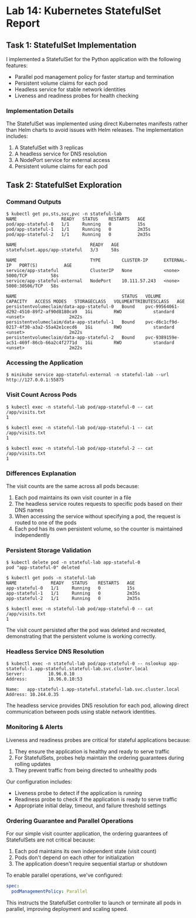 # Lab 14: Kubernetes StatefulSet Report

## Task 1: StatefulSet Implementation

I implemented a StatefulSet for the Python application with the following features:
- Parallel pod management policy for faster startup and termination
- Persistent volume claims for each pod
- Headless service for stable network identities
- Liveness and readiness probes for health checking

### Implementation Details

The StatefulSet was implemented using direct Kubernetes manifests rather than Helm charts to avoid issues with Helm releases. The implementation includes:

1. A StatefulSet with 3 replicas
2. A headless service for DNS resolution
3. A NodePort service for external access
4. Persistent volume claims for each pod

## Task 2: StatefulSet Exploration

### Command Outputs

```
$ kubectl get po,sts,svc,pvc -n stateful-lab
NAME                 READY   STATUS    RESTARTS   AGE
pod/app-stateful-0   1/1     Running   0          15s
pod/app-stateful-1   1/1     Running   0          2m35s
pod/app-stateful-2   1/1     Running   0          2m35s

NAME                            READY   AGE
statefulset.apps/app-stateful   3/3     58s

NAME                            TYPE        CLUSTER-IP      EXTERNAL-IP   PORT(S)          AGE
service/app-stateful            ClusterIP   None            <none>        5000/TCP         58s
service/app-stateful-external   NodePort    10.111.57.243   <none>        5000:30506/TCP   58s

NAME                                        STATUS   VOLUME                                     CAPACITY   ACCESS MODES   STORAGECLASS   VOLUMEATTRIBUTESCLASS   AGE
persistentvolumeclaim/data-app-stateful-0   Bound    pvc-99564061-d292-4510-89f2-af90d8180ca9   1Gi        RWO            standard       <unset>                 2m22s
persistentvolumeclaim/data-app-stateful-1   Bound    pvc-d6c1cf9d-0217-4f30-a3a2-55a42e1cecd6   1Gi        RWO            standard       <unset>                 2m22s
persistentvolumeclaim/data-app-stateful-2   Bound    pvc-9389159e-ac51-469f-86cb-66a2c4f2771d   1Gi        RWO            standard       <unset>                 2m22s
```

### Accessing the Application

```
$ minikube service app-stateful-external -n stateful-lab --url
http://127.0.0.1:55875
```

### Visit Count Across Pods

```
$ kubectl exec -n stateful-lab pod/app-stateful-0 -- cat /app/visits.txt
1

$ kubectl exec -n stateful-lab pod/app-stateful-1 -- cat /app/visits.txt
1

$ kubectl exec -n stateful-lab pod/app-stateful-2 -- cat /app/visits.txt
1
```

### Differences Explanation

The visit counts are the same across all pods because:
1. Each pod maintains its own visit counter in a file
2. The headless service routes requests to specific pods based on their DNS names
3. When accessing the service without specifying a pod, the request is routed to one of the pods
4. Each pod has its own persistent volume, so the counter is maintained independently

### Persistent Storage Validation

```
$ kubectl delete pod -n stateful-lab app-stateful-0
pod "app-stateful-0" deleted

$ kubectl get pods -n stateful-lab
NAME             READY   STATUS    RESTARTS   AGE
app-stateful-0   1/1     Running   0          15s
app-stateful-1   1/1     Running   0          2m35s
app-stateful-2   1/1     Running   0          2m35s

$ kubectl exec -n stateful-lab pod/app-stateful-0 -- cat /app/visits.txt
1
```

The visit count persisted after the pod was deleted and recreated, demonstrating that the persistent volume is working correctly.

### Headless Service DNS Resolution

```
$ kubectl exec -n stateful-lab pod/app-stateful-0 -- nslookup app-stateful-1.app-stateful.stateful-lab.svc.cluster.local
Server:         10.96.0.10
Address:        10.96.0.10:53

Name:   app-stateful-1.app-stateful.stateful-lab.svc.cluster.local
Address: 10.244.0.35
```

The headless service provides DNS resolution for each pod, allowing direct communication between pods using stable network identities.

### Monitoring & Alerts

Liveness and readiness probes are critical for stateful applications because:
1. They ensure the application is healthy and ready to serve traffic
2. For StatefulSets, probes help maintain the ordering guarantees during rolling updates
3. They prevent traffic from being directed to unhealthy pods

Our configuration includes:
- Liveness probe to detect if the application is running
- Readiness probe to check if the application is ready to serve traffic
- Appropriate initial delay, timeout, and failure threshold settings

### Ordering Guarantee and Parallel Operations

For our simple visit counter application, the ordering guarantees of StatefulSets are not critical because:
1. Each pod maintains its own independent state (visit count)
2. Pods don't depend on each other for initialization
3. The application doesn't require sequential startup or shutdown

To enable parallel operations, we've configured:
```yaml
spec:
  podManagementPolicy: Parallel
```

This instructs the StatefulSet controller to launch or terminate all pods in parallel, improving deployment and scaling speed. 